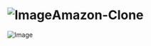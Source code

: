# ![Image](https://github.com/user-attachments/assets/b8b7cb3b-218f-4348-a96b-d2e296241d49)Amazon-Clone

![Image](https://github.com/user-attachments/assets/cffb7e2b-df63-4a69-8f04-ef367b3d1aae)
